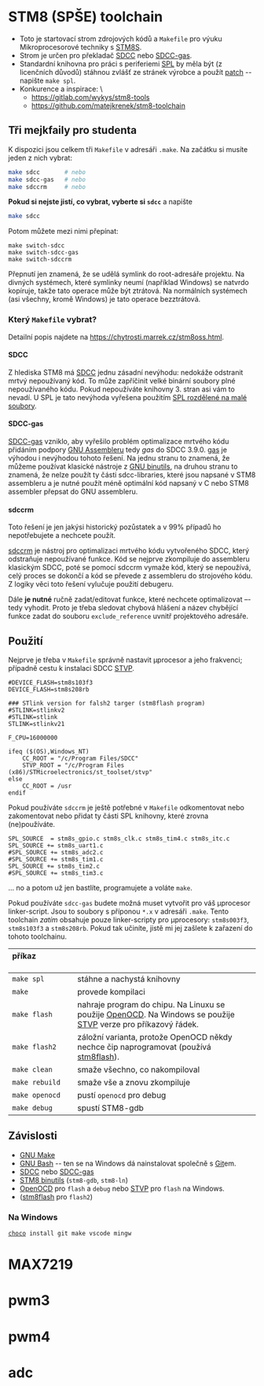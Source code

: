 STM8 (SPŠE) toolchain
==============================

* Toto je startovací strom zdrojových kódů a `Makefile` pro výuku Mikroprocesorové
  techniky
  s [STM8S](https://www.st.com/en/microcontrollers-microprocessors/stm8s-series.html).
* Strom je určen pro překladač [SDCC](http://sdcc.sourceforge.net/) nebo 
  [SDCC-gas](https://github.com/XaviDCR92/sdcc-gas).
* Standardní knihovna pro práci s periferiemi 
  [SPL](https://www.st.com/content/st_com/en/products/embedded-software/mcu-mpu-embedded-software/stm8-embedded-software/stsw-stm8069.html)
  by měla být (z licenčních důvodů) stáhnou zvlášť ze stránek výrobce a použít
  [patch](https://github.com/gicking/STM8-SPL_SDCC_patch) -- napište `make spl`.
* Konkurence a inspirace: \
  * <https://gitlab.com/wykys/stm8-tools>
  * <https://github.com/matejkrenek/stm8-toolchain>

Tři mejkfaily pro studenta
------------------------------------

K dispozici jsou celkem tři `Makefile` v adresáři `.make`. Na začátku si musíte
jeden z nich vybrat:

```bash
make sdcc       # nebo
make sdcc-gas   # nebo
make sdccrm     # nebo
```

**Pokud si nejste jistí, co vybrat, vyberte si `sdcc`** a napište
```bash
make sdcc
```

Potom můžete mezi nimi přepínat:

    make switch-sdcc
    make switch-sdcc-gas
    make switch-sdccrm

Přepnutí jen znamená, že se udělá symlink do root-adresáře projektu. Na divných
systémech, které symlinky neumí (například Windows) se natvrdo kopíruje, takže
tato operace může být ztrátová. Na normálních systémech (asi všechny, kromě
Windows) je tato operace bezztrátová.


### Který `Makefile` vybrat?

Detailní popis najdete na <https://chytrosti.marrek.cz/stm8oss.html>.

#### SDCC

Z hlediska STM8 má [SDCC](http://sdcc.sourceforge.net/) jednu zásadní nevýhodu:
nedokáže odstranit mrtvý nepoužívaný kód. To může zapříčinit velké binární
soubory plné nepoužívaného kódu. Pokud nepoužíváte knihovny 3. stran
asi vám to nevadí. U SPL je tato nevýhoda vyřešena použitím 
[SPL rozdělené na malé soubory](https://gitlab.com/spseol/mit-no/spl/-/tree/main/SPLSPL).

#### SDCC-gas

[SDCC-gas](https://github.com/XaviDCR92/sdcc-gas) vzniklo, aby vyřešilo problém
optimalizace mrtvého kódu přidáním podpory [GNU
Assembleru](https://cs.wikipedia.org/wiki/GNU_Assembler) tedy *gas* do SDCC
3.9.0. [gas](https://codedocs.org/what-is/gnu-assembler) je výhodou i nevýhodou
tohoto řešení. Na jednu stranu to znamená, že můžeme používat klasické nástroje
z [GNU binutils](https://cs.wikipedia.org/wiki/GNU_binutils), na druhou stranu
to znamená, že nelze použít ty části sdcc-libraries, které jsou napsané v STM8
assembleru a je nutné použít méně optimální kód napsaný v C nebo STM8 assembler
přepsat do GNU assembleru.

#### sdccrm

Toto řešení je jen jakýsi historický pozůstatek a v 99% případů ho
nepotřebujete a nechcete použít.

[sdccrm](https://github.com/XaviDCR92/sdccrm) je nástroj pro optimalizaci
mrtvého kódu vytvořeného SDCC, který odstraňuje nepoužívané funkce. Kód se
nejprve zkompiluje do assembleru klasickým SDCC, poté se pomocí sdccrm vymaže
kód, který se nepoužívá, celý proces se dokončí a kód se převede z assembleru
do strojového kódu. Z logiky věci toto řešení vylučuje použití debugeru.

Dále **je nutné** ručně zadat/editovat funkce, které nechcete optimalizovat –-
tedy vyhodit. Proto je třeba sledovat chybová hlášení a název chybějící funkce
zadat do souboru `exclude_reference` uvnitř projektového adresáře.



Použití
--------------

Nejprve je třeba v `Makefile` správně nastavit µprocesor a jeho frakvenci;
případně cestu k instalaci SDCC
[STVP](https://www.st.com/en/development-tools/stvp-stm8.html).

```make
#DEVICE_FLASH=stm8s103f3
DEVICE_FLASH=stm8s208rb

### STlink version for falsh2 targer (stm8flash program)
#STLINK=stlinkv2
#STLINK=stlink
STLINK=stlinkv21

F_CPU=16000000

ifeq ($(OS),Windows_NT)
	CC_ROOT = "/c/Program Files/SDCC"
	STVP_ROOT = "/c/Program Files (x86)/STMicroelectronics/st_toolset/stvp"
else
	CC_ROOT = /usr
endif
```

Pokud používáte `sdccrm` je ještě potřebné v `Makefile` odkomentovat nebo
zakomentovat nebo přidat ty části SPL knihovny, které zrovna (ne)používáte.

```make
SPL_SOURCE  = stm8s_gpio.c stm8s_clk.c stm8s_tim4.c stm8s_itc.c 
SPL_SOURCE += stm8s_uart1.c
#SPL_SOURCE += stm8s_adc2.c
#SPL_SOURCE += stm8s_tim1.c
SPL_SOURCE += stm8s_tim2.c
#SPL_SOURCE += stm8s_tim3.c
```

... no a potom už jen bastlíte, programujete a voláte `make`.

Pokud používáte `sdcc-gas` budete možná muset vytvořit pro váš µprocesor
linker-script. Jsou to soubory s příponou `*.x` v adresáři `.make`. Tento
toolchain *zatím* obsahuje pouze linker-scripty pro µprocesory:  `stm8s003f3`,
`stm8s103f3` a `stm8s208rb`. Pokud tak učiníte, jistě mi jej zašlete k zařazení
do tohoto toolchainu.

| příkaz&nbsp;&nbsp;&nbsp;&nbsp;&nbsp;&nbsp;&nbsp;&nbsp;&nbsp;&nbsp;&nbsp;&nbsp;&nbsp; &nbsp;&nbsp;&nbsp;&nbsp;&nbsp;&nbsp;&nbsp;&nbsp;||
|:---------- |:--------------------------- |
| `make spl` | stáhne a nachystá knihovny |
| `make` | provede kompilaci |
| `make flash` | nahraje program do chipu. Na Linuxu se použije [OpenOCD](https://openocd.org/). Na Windows se použije [STVP](https://www.st.com/en/development-tools/stvp-stm8.html) verze pro příkazový řádek.|
| `make flash2` | záložní varianta, protože OpenOCD někdy nechce čip naprogramovat (používá [stm8flash](https://github.com/vdudouyt/stm8flash)).
| `make clean` | smaže všechno, co nakompiloval
| `make rebuild` | smaže vše a znovu zkompiluje
| `make openocd` | pustí `openocd` pro debug
| `make debug` | spustí STM8-gdb


Závislosti
---------------

* [GNU Make](https://www.gnu.org/software/make/)
* [GNU Bash](https://www.gnu.org/software/bash/) -- ten se na Windows
  dá nainstalovat společně s [Git](https://git-scm.com/download/win)em.
* [SDCC](http://sdcc.sourceforge.net/)
  nebo [SDCC-gas](https://github.com/XaviDCR92/sdcc-gas)
* [STM8 binutils](https://stm8-binutils-gdb.sourceforge.io) (`stm8-gdb`, `stm8-ln`)
* [OpenOCD](https://openocd.org/) pro `flash` a `debug`
  nebo [STVP](https://www.st.com/en/development-tools/stvp-stm8.html)
  pro `flash` na Windows.
* ([stm8flash](https://github.com/vdudouyt/stm8flash) pro `flash2`)

### Na Windows

[`choco`](https://chocolatey.org/)` install git make vscode mingw`

# MAX7219
# pwm3
# pwm4
# adc
